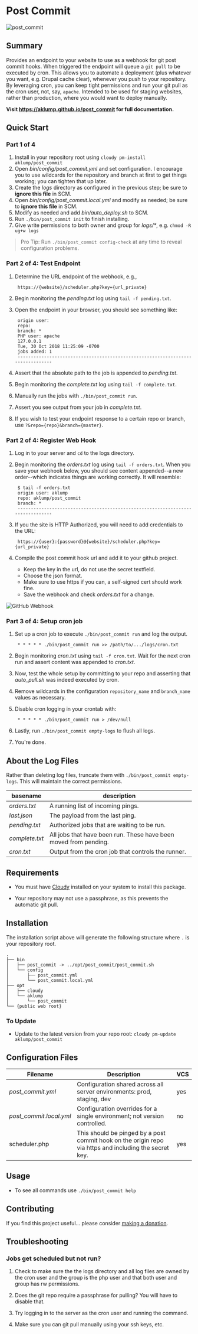 # Post Commit

![post_commit](images/screenshot.jpg)

## Summary

Provides an endpoint to your website to use as a webhook for git post commit hooks.  When triggered the endpoint will queue a `git pull` to be executed by cron.  This allows you to automate a deployment (plus whatever you want, e.g. Drupal cache clear), whenever you push to your repository.  By leveraging cron, you can keep tight permissions and run your git pull as the cron user, not, say, `apache`.  Intended to be used for staging websites, rather than production, where you would want to deploy manually.

**Visit <https://aklump.github.io/post_commit> for full documentation.**

## Quick Start

### Part 1 of 4

1. Install in your repository root using `cloudy pm-install aklump/post_commit`
1. Open _bin/config/post_commit.yml_ and set configuration.  I encourage you to use wildcards for the repository and branch at first to get things working; you can tighten that up later.
1. Create the _logs_ directory as configured in the previous step; be sure to **ignore this file** in SCM.
1. Open _bin/config/post_commit.local.yml_ and modify as needed; be sure to **ignore this file** in SCM.
1. Modify as needed and add _bin/auto_deploy.sh_ to SCM.
1. Run `./bin/post_commit init` to finish installing.
1. Give write permissions to both owner and group for _logs/*_, e.g. `chmod -R ug+w logs`

> Pro Tip: Run `./bin/post_commit config-check` at any time to reveal configuration problems.

### Part 2 of 4: Test Endpoint

1. Determine the URL endpoint of the webhook, e.g., 

        https://{website}/scheduler.php?key={url_private}

1. Begin monitoring the _pending.txt_ log using `tail -f pending.txt`.
1. Open the endpoint in your browser, you should see something like:

        origin user:
        repo:
        branch: *
        PHP user: apache
        127.0.0.1
        Tue, 30 Oct 2018 11:25:09 -0700
        jobs added: 1
        --------------------------------------------------------------------------------
1. Assert that the absolute path to the job is appended to _pending.txt_.
1. Begin monitoring the _complete.txt_ log using `tail -f complete.txt`.
1. Manually run the jobs with `./bin/post_commit run`.
1. Assert you see output from your job in _complete.txt_.
1. If you wish to test your endpoint response to a certain repo or branch, use `?&repo={repo}&branch={master}`. 

### Part 2 of 4: Register Web Hook

1. Log in to your server and `cd` to the logs directory.
1. Begin monitoring the _orders.txt_ log using `tail -f orders.txt`.  When you save your webhook below, you should see content appended--a new order--which indicates things are working correctly.  It will resemble:

        $ tail -f orders.txt
        origin user: aklump
        repo: aklump/post_commit
        branch: *
        --------------------------------------------------------------------------------

1. If you the site is HTTP Authorized, you will need to add credentials to the URL:        

        https://{user}:{password}@{website}/scheduler.php?key={url_private}
        
1. Compile the post commit hook url and add it to your github project.
            
    * Keep the key in the url, do not use the secret textfield.
    * Choose the json format.
    * Make sure to use https if you can, a self-signed cert should work fine.
    * Save the webhook and check _orders.txt_ for a change.

![GitHub Webhook](images/webhook.png)

### Part 3 of 4: Setup cron job

1. Set up a cron job to execute `./bin/post_commit run` and log the output.

        * * * * * ./bin/post_commit run >> /path/to/.../logs/cron.txt

1. Begin monitoring _cron.txt_ using `tail -f cron.txt`.  Wait for the next cron run and assert content was appended to _cron.txt_.

1. Now, test the whole setup by committing to your repo and asserting that _auto_pull.sh_ was indeed executed by cron.
1. Remove wildcards in the configuration `repository_name` and `branch_name` values as necessary.
1. Disable cron logging in your crontab with:

        * * * * * ./bin/post_commit run > /dev/null

1. Lastly, run `./bin/post_commit empty-logs` to flush all logs.
1. You're done.
            
## About the Log Files

Rather than deleting log files, truncate them with `./bin/post_commit empty-logs`.  This will maintain the correct permissions.

| basename | description |
|----------|----------|
| _orders.txt_ | A running list of incoming pings.  |
| _last.json_ | The payload from the last ping. |
| _pending.txt_ | Authorized jobs that are waiting to be run. |
| _complete.txt_ | All jobs that have been run.  These have been moved from pending. |
| _cron.txt_ | Output from the cron job that controls the runner. |

## Requirements

* You must have [Cloudy](https://github.com/aklump/cloudy) installed on your system to install this package.

* Your repository may not use a passphrase, as this prevents the automatic git pull.

## Installation

The installation script above will generate the following structure where `.` is your repository root.

    .
    ├── bin
    │   ├── post_commit -> ../opt/post_commit/post_commit.sh
    │   └── config
    │       ├── post_commit.yml
    │       └── post_commit.local.yml
    ├── opt
    │   ├── cloudy
    │   └── aklump
    │       └── post_commit
    └── {public web root}

    
### To Update

- Update to the latest version from your repo root: `cloudy pm-update aklump/post_commit`

## Configuration Files

| Filename | Description | VCS |
|----------|----------|---|
| _post_commit.yml_ | Configuration shared across all server environments: prod, staging, dev  | yes |
| _post_commit.local.yml_ | Configuration overrides for a single environment; not version controlled. | no |
| scheduler.php | This should be pinged by a post commit hook on the origin repo via https and including the secret key.  | yes  |

## Usage

* To see all commands use `./bin/post_commit help`

## Contributing

If you find this project useful... please consider [making a donation](https://www.paypal.com/cgi-bin/webscr?cmd=_s-xclick&hosted_button_id=4E5KZHDQCEUV8&item_name=Gratitude%20for%20aklump%2Fpost_commit).

## Troubleshooting

### Jobs get scheduled but not run?

1. Check to make sure the the logs directory and all log files are owned by the cron user and the group is the php user and that both user and group has rw permissions.

1. Does the git repo require a passphrase for pulling?  You will have to disable that.

1. Try logging in to the server as the cron user and running the command.

1. Make sure you can git pull manually using your ssh keys, etc.

